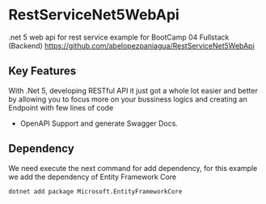 # RestServiceNet5WebApi
.net 5 web api for rest service example for BootCamp 04 Fullstack (Backend) https://github.com/abelopezpaniagua/RestServiceNet5WebApi

## Key Features

With .Net 5, developing RESTful API it just got a whole lot easier and better by allowing you to focus more on your bussiness logics and creating an Endpoint with few lines of code

- OpenAPI Support and generate Swagger Docs.



## Dependency

We need execute the next command for add dependency, for this example we add the dependency of Entity Framework Core

```
dotnet add package Microsoft.EntityFrameworkCore
```

